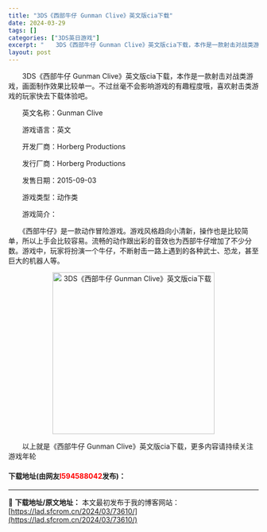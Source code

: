 ```yaml
---
title: "3DS《西部牛仔 Gunman Clive》英文版cia下载"
date: 2024-03-29
tags: []
categories: ["3DS英日游戏"]
excerpt: "　　3DS《西部牛仔 Gunman Clive》英文版cia下载，本作是一款射击对战类游戏，画面制作效果比较单一。不过丝毫不会影响游戏的有趣程度哦，喜欢射击类游戏的玩家快去下载体验吧。 　　英文名称：Gunman Clive 　　游戏语言：英文 　　开发厂商：Horberg Productions &hellip;"
layout: post
---
```


 <p>　　3DS《西部牛仔 Gunman Clive》英文版cia下载，本作是一款射击对战类游戏，画面制作效果比较单一。不过丝毫不会影响游戏的有趣程度哦，喜欢射击类游戏的玩家快去下载体验吧。</p> <p>　　英文名称：Gunman Clive</p> <p>　　游戏语言：英文</p> <p>　　开发厂商：Horberg Productions</p> <p>　　发行厂商：Horberg Productions</p> <p>　　发售日期：2015-09-03</p> <p>　　游戏类型：动作类</p> <p>　　游戏简介：</p> <p>　　《西部牛仔》是一款动作冒险游戏。游戏风格趋向小清新，操作也是比较简单，所以上手会比较容易。流畅的动作跟出彩的音效也为西部牛仔增加了不少分数。游戏中，玩家将扮演一个牛仔，不断射击一路上遇到的各种武士、恐龙，甚至巨大的机器人等。</p> <p align="center"><img align="" border="0" src="https://lad.sfcrom.cn/wp-content/uploads/2024/03/20240329_660632d658d85.jpg" width="326" alt="3DS《西部牛仔 Gunman Clive》英文版cia下载" /></p> <p>　　以上就是《西部牛仔 Gunman Clive》英文版cia下载，更多内容请持续关注游戏年轮</p> <p><h4>下载地址(由网友<font color="red">l594588042</font>发布)：</h4></p> 

---
📖 **下载地址/原文地址：** 本文最初发布于我的博客网站：[https://lad.sfcrom.cn/2024/03/73610/](https://lad.sfcrom.cn/2024/03/73610/)

